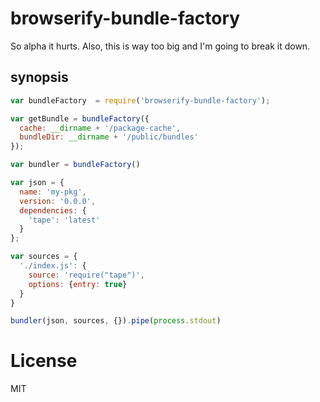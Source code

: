 # browserify-bundle-factory

So alpha it hurts. Also, this is way too big and I'm going to break it down.

## synopsis

```javascript
var bundleFactory  = require('browserify-bundle-factory');

var getBundle = bundleFactory({
  cache: __dirname + '/package-cache',
  bundleDir: __dirname + '/public/bundles'
});

var bundler = bundleFactory()

var json = {
  name: 'my-pkg',
  version: '0.0.0',
  dependencies: {
    'tape': 'latest'
  }
};

var sources = {
  './index.js': {
    source: 'require("tape")',
    options: {entry: true}
  }
}

bundler(json, sources, {}).pipe(process.stdout)
```

# License

MIT
